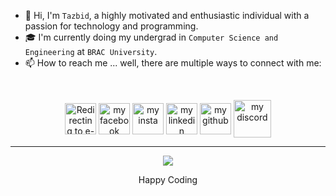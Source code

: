 - 👋 Hi, I'm `Tazbid`, a highly motivated and enthusiastic individual with a passion for technology and programming.
- 🎓 I'm currently doing my undergrad in `Computer Science and Engineering` at `BRAC University`.
- 📫 How to reach me ... well, there are multiple ways to connect with me:
<br>  

<p align="center">
<a href="https://mail.google.com/mail/u/0/?view=cm&fs=1&to=tazbid.hasan75@gmail.com" target="blank"><img align="center" src="https://github.com/git-tazbid/git-tazbid.github.io/assets/115063167/c6f40ec9-95ea-41f4-93f9-3c0cc62964a4" alt="Redirecting to e-mail me" height="50" width="50" /></a>
<a href="https://www.facebook.com/tazbid.afk" target="blank"><img align="center" src="https://github.com/git-tazbid/git-tazbid.github.io/assets/115063167/b7aa1a23-b82c-46b8-8e83-c0c19f49eea9" alt="my facebook" height="50" width="50" /></a>
<a href="https://www.instagram.com/tazbid.afk/" target="blank"><img align="center" src="https://github.com/git-tazbid/git-tazbid.github.io/assets/115063167/2c128e5b-0a1e-4c1b-8ed5-ed6d4cdd9b0b" alt="my insta" height="50" width="50" /></a>
<a href="https://www.linkedin.com/in/md-tazbid-hasan/" target="blank"><img align="center" src="https://github.com/git-tazbid/git-tazbid.github.io/assets/115063167/00bf23d2-c767-49c9-b563-2d2f0aaf5c00" alt="my linkedin" height="50" width="50" /></a>
<a href="https://github.com/git-tazbid" target="blank"><img align="center" src="https://github.com/git-tazbid/git-tazbid.github.io/assets/115063167/29deb3cc-5511-4178-b9e5-1875e7612f6a" alt="my github" height="50" width="50" /></a>
<a href="https://discordapp.com/users/1020411893044740197" target="blank"><img align="center" src="https://github.com/git-tazbid/git-tazbid.github.io/assets/115063167/3349ccc8-0591-48d2-a9d8-0689e1c40f5c" alt="my discord" height="60" width="60" /></a>  
</p>


---

<p align="center">
<img align="center" src="https://media1.tenor.com/m/gH3l9iIQaAkAAAAd/anime-frieren.gif">
</p>

<p align="center">
Happy Coding </>
</p>
